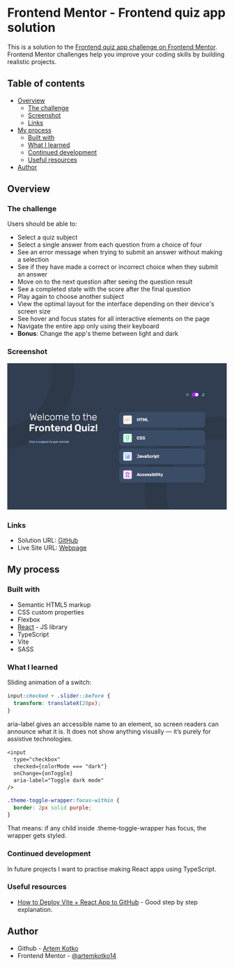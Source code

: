 # Frontend Mentor - Frontend quiz app solution

This is a solution to the [Frontend quiz app challenge on Frontend Mentor](https://www.frontendmentor.io/challenges/frontend-quiz-app-BE7xkzXQnU). Frontend Mentor challenges help you improve your coding skills by building realistic projects.

## Table of contents

- [Overview](#overview)
  - [The challenge](#the-challenge)
  - [Screenshot](#screenshot)
  - [Links](#links)
- [My process](#my-process)
  - [Built with](#built-with)
  - [What I learned](#what-i-learned)
  - [Continued development](#continued-development)
  - [Useful resources](#useful-resources)
- [Author](#author)

## Overview

### The challenge

Users should be able to:

- Select a quiz subject
- Select a single answer from each question from a choice of four
- See an error message when trying to submit an answer without making a selection
- See if they have made a correct or incorrect choice when they submit an answer
- Move on to the next question after seeing the question result
- See a completed state with the score after the final question
- Play again to choose another subject
- View the optimal layout for the interface depending on their device's screen size
- See hover and focus states for all interactive elements on the page
- Navigate the entire app only using their keyboard
- **Bonus**: Change the app's theme between light and dark

### Screenshot

![](./screenshot.png)

### Links

- Solution URL: [GitHub](https://github.com/artemkotko14/frontend-quiz-app)
- Live Site URL: [Webpage](https://artemkotko14.github.io/frontend-quiz-app/)

## My process

### Built with

- Semantic HTML5 markup
- CSS custom properties
- Flexbox
- [React](https://reactjs.org/) - JS library
- TypeScript
- Vite
- SASS

### What I learned

Sliding animation of a switch:

```css
input:checked + .slider::before {
  transform: translateX(20px);
}
```

aria-label gives an accessible name to an element, so screen readers can announce what it is. It does not show anything visually — it’s purely for assistive technologies.

```tsx
<input
  type="checkbox"
  checked={colorMode === "dark"}
  onChange={onToggle}
  aria-label="Toggle dark mode"
/>
```

```css
.theme-toggle-wrapper:focus-within {
  border: 2px solid purple;
}
```

That means: if any child inside .theme-toggle-wrapper has focus, the wrapper gets styled.

### Continued development

In future projects I want to practise making React apps using TypeScript.

### Useful resources

- [How to Deploy Vite + React App to GitHub](https://www.youtube.com/watch?v=XQAaAQnw2Mk&ab_channel=TechCoffeeBreak) - Good step by step explanation.

## Author

- Github - [Artem Kotko](https://github.com/artemkotko14)
- Frontend Mentor - [@artemkotko14](https://www.frontendmentor.io/profile/artemkotko14)
